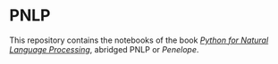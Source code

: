 # PNLP
This repository contains the notebooks of the book [_Python for Natural Language Processing_](https://link.springer.com/book/9783031575488), abridged PNLP or _Penelope_.
